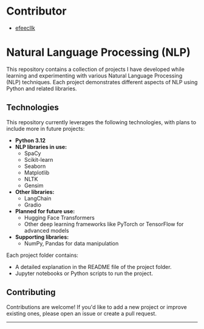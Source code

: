 # Contributor
- [efeecllk](https://github.com/efeecllk)

# Natural Language Processing (NLP) 

This repository contains a collection of projects I have developed while learning and experimenting with various Natural Language Processing (NLP) techniques. Each project demonstrates different aspects of NLP using Python and related libraries.

## Technologies
This repository currently leverages the following technologies, with plans to include more in future projects:
- **Python 3.12**
- **NLP libraries in use:**
  - SpaCy
  - Scikit-learn
  - Seaborn
  - Matplotlib
  - NLTK
  - Gensim
- **Other libraries:**
  - LangChain
  - Gradio
- **Planned for future use:**
  - Hugging Face Transformers
  - Other deep learning frameworks like PyTorch or TensorFlow for advanced models
- **Supporting libraries:**
  - NumPy, Pandas for data manipulation

Each project folder contains:
- A detailed explanation in the README file of the project folder.
- Jupyter notebooks or Python scripts to run the project.




## Contributing
Contributions are welcome! If you'd like to add a new project or improve existing ones, please open an issue or create a pull request.


---

